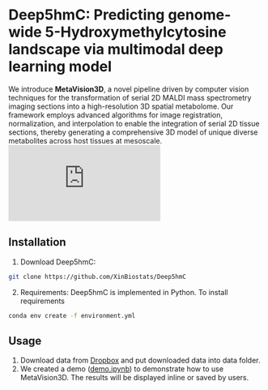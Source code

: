 # Deep5hmC: Predicting genome-wide 5-Hydroxymethylcytosine landscape via multimodal deep learning model

We introduce __MetaVision3D__, a novel pipeline driven by computer vision techniques for the transformation of serial 2D MALDI mass spectrometry imaging sections into a high-resolution 3D spatial metabolome. Our framework employs advanced algorithms for image registration, normalization, and interpolation to enable the integration of serial 2D tissue sections, thereby generating a comprehensive 3D model of unique diverse metabolites across host tissues at mesoscale.
![Deep5hmC.pdf](https://github.com/XinBiostats/Deep5hmC/files/14386695/figure2.pdf)

## Installation

1. Download Deep5hmC:
```bash
git clone https://github.com/XinBiostats/Deep5hmC
```
2. Requirements: Deep5hmC is implemented in Python. To install requirements
```bash
conda env create -f environment.yml
```
## Usage
1. Download data from [Dropbox](https://www.dropbox.com/scl/fi/5lc4sjudy1eby0ns80imq/3d_lipid.csv?rlkey=3e8yzh7gva8kzliwnc3xa2mt3&dl=0) and put downloaded data into data folder.
2. We created a demo ([demo.ipynb](https://github.com/XinBiostats/MetaVision3D/blob/main/demo.ipynb)) to demonstrate how to use MetaVision3D. The results will be displayed inline or saved by users.
